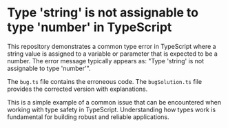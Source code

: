 # Type 'string' is not assignable to type 'number' in TypeScript

This repository demonstrates a common type error in TypeScript where a string value is assigned to a variable or parameter that is expected to be a number.  The error message typically appears as: "Type 'string' is not assignable to type 'number'".

The `bug.ts` file contains the erroneous code. The `bugSolution.ts` file provides the corrected version with explanations.

This is a simple example of a common issue that can be encountered when working with type safety in TypeScript.  Understanding how types work is fundamental for building robust and reliable applications.
